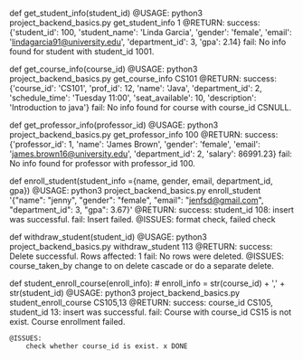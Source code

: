 def get_student_info(student_id)
    @USAGE: 
        python3 project_backend_basics.py get_student_info 1
    @RETURN: 
        success: {'student_id': 100, 'student_name': 'Linda Garcia', 'gender': 'female', 'email': 'lindagarcia91@university.edu', 'department_id': 3, 'gpa': 2.14}
        fail: No info found for student with student_id 1001.

def get_course_info(course_id)
    @USAGE: 
        python3 project_backend_basics.py get_course_info CS101
    @RETURN: 
        success: {'course_id': 'CS101', 'prof_id': 12, 'name': 'Java', 'department_id': 2, 'schedule_time': 'Tuesday 11:00', 'seat_available': 10, 'description': 'Introduction to java'}
        fail: No info found for course with course_id CSNULL.

def get_professor_info(professor_id)
    @USAGE: 
        python3 project_backend_basics.py get_professor_info 100
    @RETURN: 
        success: {'professor_id': 1, 'name': 'James Brown', 'gender': 'female', 'email': 'james.brown16@university.edu', 'department_id': 2, 'salary': 86991.23}
        fail: No info found for professor with professor_id 100.

def enroll_student(student_info ={name, gender, email, department_id, gpa})
    @USAGE: 
        python3 project_backend_basics.py enroll_student '{"name": "jenny", "gender": "female", "email": "jenfsd@gmail.com", "department_id": 3, "gpa": 3.67}'
	@RETURN: 
        success: student_id 108: insert was successful.
 		fail: Insert failed.
    @ISSUES:
        format check, failed check

def withdraw_student(student_id)
    @USAGE:
        python3 project_backend_basics.py withdraw_student 113
    @RETURN: 
        success: Delete successful. Rows affected: 1
 		fail: No rows were deleted.
    @ISSUES:
        course_taken_by change to on delete cascade or do a separate delete.

def student_enroll_course(enroll_info): # enroll_info = str(course_id) + ',' + str(student_id)
    @USAGE:
        python3 project_backend_basics.py student_enroll_course CS105,13
    @RETURN: 
        success: course_id CS105, student_id 13: insert was successful.
 		fail: Course with course_id CS15 is not exist. Course enrollment failed.

    @ISSUES:
        check whether course_id is exist. x DONE